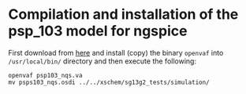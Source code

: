 # Compilation and installation of the psp_103 model for ngspice


First download from [here](https://openvaf.semimod.de/download/) and install (copy) the binary `openvaf` into  `/usr/local/bin/` directory and then execute the following:

```
openvaf psp103_nqs.va
mv psps103_nqs.osdi ../../xschem/sg13g2_tests/simulation/
```
